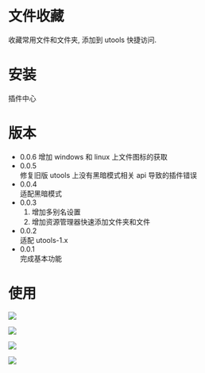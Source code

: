# 文件收藏
收藏常用文件和文件夹, 添加到 utools 快捷访问.

# 安装
插件中心

# 版本
- 0.0.6
增加 windows 和 linux 上文件图标的获取
- 0.0.5  
修复旧版 utools 上没有黑暗模式相关 api 导致的插件错误
- 0.0.4  
适配黑暗模式
- 0.0.3  
  1. 增加多别名设置
  2. 增加资源管理器快速添加文件夹和文件
- 0.0.2  
适配 utools-1.x
- 0.0.1  
完成基本功能

# 使用

![](https://s2.ax1x.com/2019/10/28/KgAaTI.png)

![](https://img01.sogoucdn.com/app/a/100520146/7683fa6d05f14d3267ddaf23c53bf2c6)

![](https://img01.sogoucdn.com/app/a/100520146/7fa268b1f29c59b5a2d1d962e44cec20)

![](https://s2.ax1x.com/2019/10/28/KgAkWT.png)
